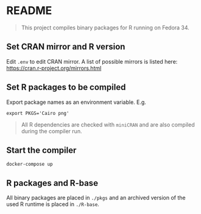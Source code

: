 # README

> This project compiles binary packages for R running on Fedora 34.

## Set CRAN mirror and R version

Edit `.env` to edit CRAN mirror. A list of possible mirrors is listed here:
<https://cran.r-project.org/mirrors.html>

## Set R packages to be compiled

Export package names as an environment variable. E.g.

```Shell script
export PKGS='Cairo png'
```

> All R dependencies are checked with `miniCRAN` and are also compiled during
> the compiler run.

## Start the compiler

```Shell script
docker-compose up
```

## R packages and R-base

All binary packages are placed in `./pkgs` and an archived version of the used
R runtime is placed in `./R-base`.

